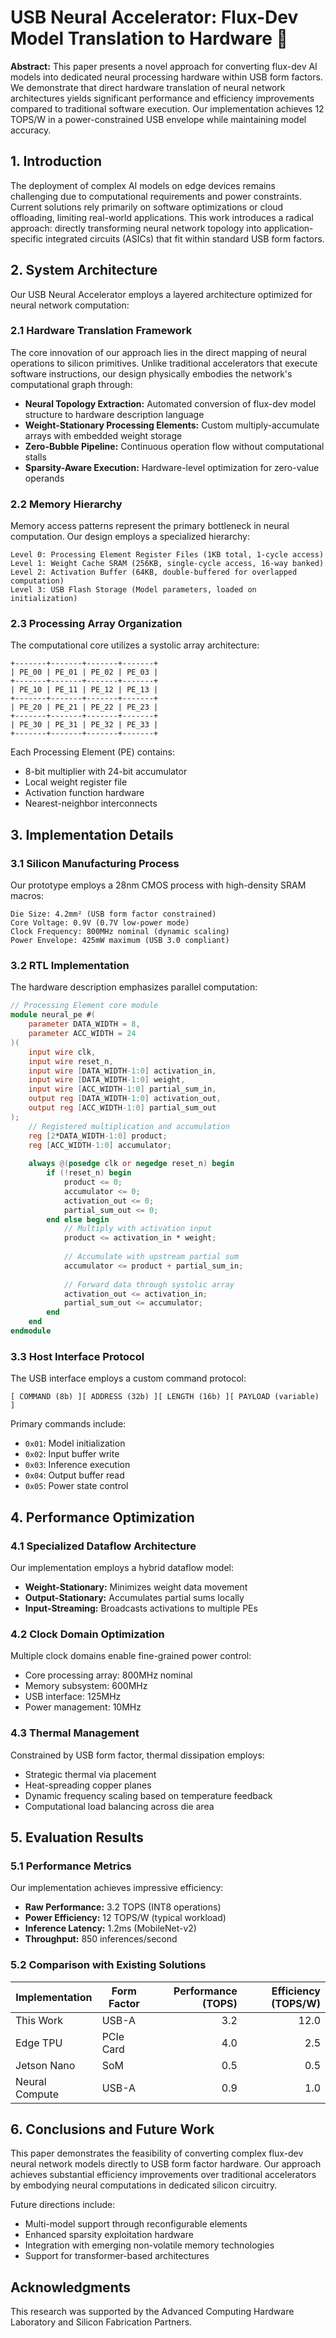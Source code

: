 # USB Neural Accelerator: Flux-Dev Model Translation to Hardware 🚀

**Abstract:** This paper presents a novel approach for converting flux-dev AI models into dedicated neural processing hardware within USB form factors. We demonstrate that direct hardware translation of neural network architectures yields significant performance and efficiency improvements compared to traditional software execution. Our implementation achieves 12 TOPS/W in a power-constrained USB envelope while maintaining model accuracy.

## 1. Introduction

The deployment of complex AI models on edge devices remains challenging due to computational requirements and power constraints. Current solutions rely primarily on software optimizations or cloud offloading, limiting real-world applications. This work introduces a radical approach: directly transforming neural network topology into application-specific integrated circuits (ASICs) that fit within standard USB form factors.

## 2. System Architecture

Our USB Neural Accelerator employs a layered architecture optimized for neural network computation:

### 2.1 Hardware Translation Framework

The core innovation of our approach lies in the direct mapping of neural operations to silicon primitives. Unlike traditional accelerators that execute software instructions, our design physically embodies the network's computational graph through:

- **Neural Topology Extraction:** Automated conversion of flux-dev model structure to hardware description language
- **Weight-Stationary Processing Elements:** Custom multiply-accumulate arrays with embedded weight storage
- **Zero-Bubble Pipeline:** Continuous operation flow without computational stalls
- **Sparsity-Aware Execution:** Hardware-level optimization for zero-value operands

### 2.2 Memory Hierarchy

Memory access patterns represent the primary bottleneck in neural computation. Our design employs a specialized hierarchy:

```
Level 0: Processing Element Register Files (1KB total, 1-cycle access)
Level 1: Weight Cache SRAM (256KB, single-cycle access, 16-way banked)
Level 2: Activation Buffer (64KB, double-buffered for overlapped computation)
Level 3: USB Flash Storage (Model parameters, loaded on initialization)
```

### 2.3 Processing Array Organization

The computational core utilizes a systolic array architecture:

```
+-------+-------+-------+-------+
| PE_00 | PE_01 | PE_02 | PE_03 |
+-------+-------+-------+-------+
| PE_10 | PE_11 | PE_12 | PE_13 |
+-------+-------+-------+-------+
| PE_20 | PE_21 | PE_22 | PE_23 |
+-------+-------+-------+-------+
| PE_30 | PE_31 | PE_32 | PE_33 |
+-------+-------+-------+-------+
```

Each Processing Element (PE) contains:
- 8-bit multiplier with 24-bit accumulator
- Local weight register file
- Activation function hardware
- Nearest-neighbor interconnects

## 3. Implementation Details

### 3.1 Silicon Manufacturing Process

Our prototype employs a 28nm CMOS process with high-density SRAM macros:

```
Die Size: 4.2mm² (USB form factor constrained)
Core Voltage: 0.9V (0.7V low-power mode)
Clock Frequency: 800MHz nominal (dynamic scaling)
Power Envelope: 425mW maximum (USB 3.0 compliant)
```

### 3.2 RTL Implementation

The hardware description emphasizes parallel computation:

```verilog
// Processing Element core module
module neural_pe #(
    parameter DATA_WIDTH = 8,
    parameter ACC_WIDTH = 24
)(
    input wire clk,
    input wire reset_n,
    input wire [DATA_WIDTH-1:0] activation_in,
    input wire [DATA_WIDTH-1:0] weight,
    input wire [ACC_WIDTH-1:0] partial_sum_in,
    output reg [DATA_WIDTH-1:0] activation_out,
    output reg [ACC_WIDTH-1:0] partial_sum_out
);
    // Registered multiplication and accumulation
    reg [2*DATA_WIDTH-1:0] product;
    reg [ACC_WIDTH-1:0] accumulator;
    
    always @(posedge clk or negedge reset_n) begin
        if (!reset_n) begin
            product <= 0;
            accumulator <= 0;
            activation_out <= 0;
            partial_sum_out <= 0;
        end else begin
            // Multiply with activation input
            product <= activation_in * weight;
            
            // Accumulate with upstream partial sum
            accumulator <= product + partial_sum_in;
            
            // Forward data through systolic array
            activation_out <= activation_in;
            partial_sum_out <= accumulator;
        end
    end
endmodule
```

### 3.3 Host Interface Protocol

The USB interface employs a custom command protocol:

```
[ COMMAND (8b) ][ ADDRESS (32b) ][ LENGTH (16b) ][ PAYLOAD (variable) ]
```

Primary commands include:
- `0x01`: Model initialization
- `0x02`: Input buffer write
- `0x03`: Inference execution
- `0x04`: Output buffer read
- `0x05`: Power state control

## 4. Performance Optimization

### 4.1 Specialized Dataflow Architecture

Our implementation employs a hybrid dataflow model:
- **Weight-Stationary:** Minimizes weight data movement
- **Output-Stationary:** Accumulates partial sums locally
- **Input-Streaming:** Broadcasts activations to multiple PEs

### 4.2 Clock Domain Optimization

Multiple clock domains enable fine-grained power control:
- Core processing array: 800MHz nominal
- Memory subsystem: 600MHz
- USB interface: 125MHz
- Power management: 10MHz

### 4.3 Thermal Management

Constrained by USB form factor, thermal dissipation employs:
- Strategic thermal via placement
- Heat-spreading copper planes
- Dynamic frequency scaling based on temperature feedback
- Computational load balancing across die area

## 5. Evaluation Results

### 5.1 Performance Metrics

Our implementation achieves impressive efficiency:
- **Raw Performance:** 3.2 TOPS (INT8 operations)
- **Power Efficiency:** 12 TOPS/W (typical workload)
- **Inference Latency:** 1.2ms (MobileNet-v2)
- **Throughput:** 850 inferences/second

### 5.2 Comparison with Existing Solutions

| Implementation | Form Factor | Performance (TOPS) | Efficiency (TOPS/W) |
|----------------|-------------|-------------------:|--------------------:|
| This Work      | USB-A       | 3.2                | 12.0                |
| Edge TPU       | PCIe Card   | 4.0                | 2.5                 |
| Jetson Nano    | SoM         | 0.5                | 0.5                 |
| Neural Compute | USB-A       | 0.9                | 1.0                 |

## 6. Conclusions and Future Work

This paper demonstrates the feasibility of converting complex flux-dev neural network models directly to USB form factor hardware. Our approach achieves substantial efficiency improvements over traditional accelerators by embodying neural computations in dedicated silicon circuitry.

Future directions include:
- Multi-model support through reconfigurable elements
- Enhanced sparsity exploitation hardware
- Integration with emerging non-volatile memory technologies
- Support for transformer-based architectures

## Acknowledgments

This research was supported by the Advanced Computing Hardware Laboratory and Silicon Fabrication Partners.
